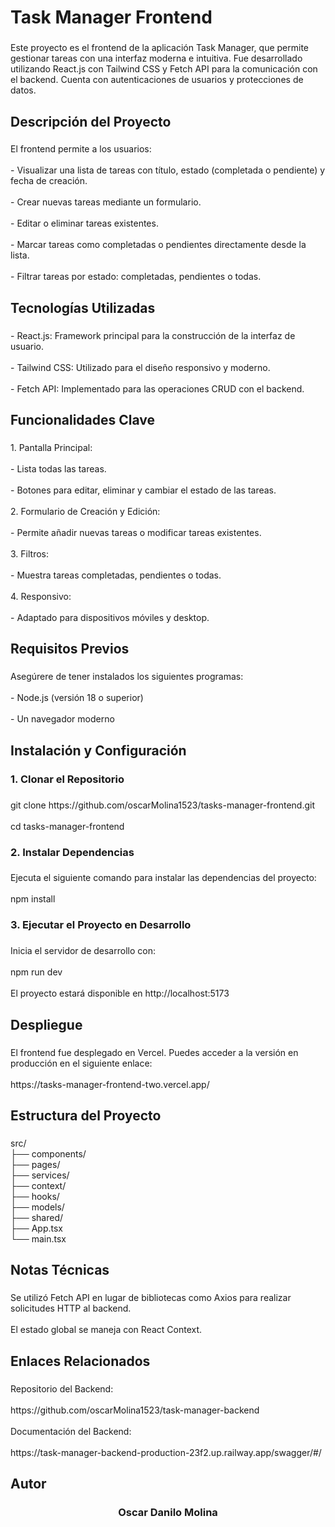 <h1 align="left">Task Manager Frontend</h1>

###

<p align="left">Este proyecto es el frontend de la aplicación Task Manager, que permite gestionar tareas con una interfaz moderna e intuitiva. Fue desarrollado utilizando React.js con Tailwind CSS y Fetch API para la comunicación con el backend. Cuenta con autenticaciones de usuarios y protecciones de datos.</p>

###

<h2 align="left">Descripción del Proyecto</h2>

###

<p align="left">El frontend permite a los usuarios:<br><br>- Visualizar una lista de tareas con título, estado (completada o pendiente) y fecha de creación.<br><br>- Crear nuevas tareas mediante un formulario.<br><br>- Editar o eliminar tareas existentes.<br><br>- Marcar tareas como completadas o pendientes directamente desde la lista.<br><br>- Filtrar tareas por estado: completadas, pendientes o todas.</p>

###

<h2 align="left">Tecnologías Utilizadas</h2>

###

<p align="left">- React.js: Framework principal para la construcción de la interfaz de usuario.<br><br>- Tailwind CSS: Utilizado para el diseño responsivo y moderno.<br><br>- Fetch API: Implementado para las operaciones CRUD con el backend.</p>

###

<h2 align="left">Funcionalidades Clave</h2>

###

<p align="left">1. Pantalla Principal:<br><br>- Lista todas las tareas.<br><br>- Botones para editar, eliminar y cambiar el estado de las tareas.<br><br>2. Formulario de Creación y Edición:<br><br>- Permite añadir nuevas tareas o modificar tareas existentes.<br><br>3. Filtros:<br><br>- Muestra tareas completadas, pendientes o todas.<br><br>4. Responsivo:<br><br>- Adaptado para dispositivos móviles y desktop.</p>

###

<h2 align="left">Requisitos Previos</h2>

###

<p align="left">Asegúrere de tener instalados los siguientes programas:<br><br>- Node.js (versión 18 o superior)<br><br>- Un navegador moderno</p>

###

<h2 align="left">Instalación y Configuración</h2>

###

<h3 align="left">1. Clonar el Repositorio</h3>

###

<p align="left">git clone https://github.com/oscarMolina1523/tasks-manager-frontend.git<br><br>cd tasks-manager-frontend</p>

###

<h3 align="left">2. Instalar Dependencias</h3>

###

<p align="left">Ejecuta el siguiente comando para instalar las dependencias del proyecto:<br><br>npm install</p>

###

<h3 align="left">3. Ejecutar el Proyecto en Desarrollo</h3>

###

<p align="left">Inicia el servidor de desarrollo con:<br><br>npm run dev<br><br>El proyecto estará disponible en http://localhost:5173</p>

###

<h2 align="left">Despliegue</h2>

###

<p align="left">El frontend fue desplegado en Vercel. Puedes acceder a la versión en producción en el siguiente enlace:<br><br>https://tasks-manager-frontend-two.vercel.app/</p>

###

<h2 align="left">Estructura del Proyecto</h2>

###

<p align="left">src/<br>├── components/  <br>├── pages/          <br>├── services/       <br>├── context/         <br>├── hooks/  <br>├── models/  <br>├── shared/  <br>├── App.tsx        <br>└── main.tsx</p>

###

<h2 align="left">Notas Técnicas</h2>

###

<p align="left">Se utilizó Fetch API en lugar de bibliotecas como Axios para realizar solicitudes HTTP al backend.<br><br>El estado global se maneja con React Context.</p>

###

<h2 align="left">Enlaces Relacionados</h2>

###

<p align="left">Repositorio del Backend:<br><br>https://github.com/oscarMolina1523/task-manager-backend<br><br>Documentación del Backend:<br><br>https://task-manager-backend-production-23f2.up.railway.app/swagger/#/</p>

###

<h2 align="left">Autor</h2>

###

<h3 align="center">Oscar Danilo Molina</h3>

###
